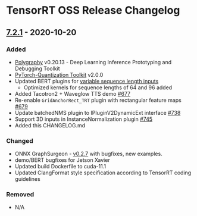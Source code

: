 # TensorRT OSS Release Changelog

## [7.2.1](https://docs.nvidia.com/deeplearning/tensorrt/release-notes/tensorrt-7.html#rel_7-2-1) - 2020-10-20
### Added
- [Polygraphy](tools/Polygraphy) v0.20.13 - Deep Learning Inference Prototyping and Debugging Toolkit
- [PyTorch-Quantization Toolkit](tools/pytorch-quantization) v2.0.0
- Updated BERT plugins for [variable sequence length inputs](demo/BERT#variable-sequence-length)
  - Optimized kernels for sequence lengths of 64 and 96 added
- Added Tacotron2 + Waveglow TTS demo [#677](https://github.com/NVIDIA/TensorRT/pull/677)
- Re-enable `GridAnchorRect_TRT` plugin with rectangular feature maps [#679](https://github.com/NVIDIA/TensorRT/pull/679)
- Update batchedNMS plugin to IPluginV2DynamicExt interface [#738](https://github.com/NVIDIA/TensorRT/pull/738)
- Support 3D inputs in InstanceNormalization plugin [#745](https://github.com/NVIDIA/TensorRT/pull/745)
- Added this CHANGELOG.md

### Changed
- ONNX GraphSurgeon - [v0.2.7](tools/onnx-graphsurgeon/CHANGELOG.md#v027-2020-09-29) with bugfixes, new examples.
- demo/BERT bugfixes for Jetson Xavier
- Updated build Dockerfile to cuda-11.1
- Updated ClangFormat style specification according to TensorRT coding guidelines

### Removed
- N/A
